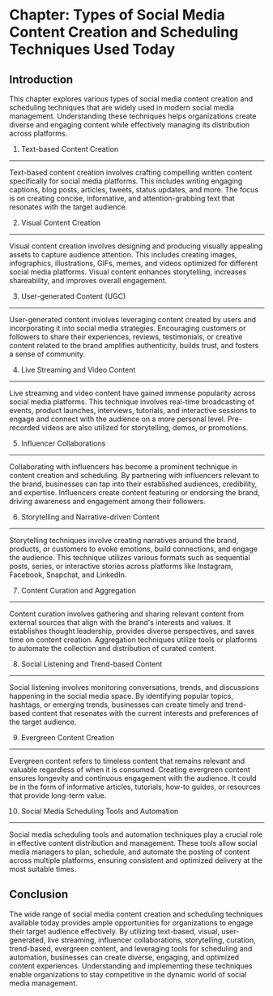 Chapter: Types of Social Media Content Creation and Scheduling Techniques Used Today
====================================================================================

Introduction
------------

This chapter explores various types of social media content creation and scheduling techniques that are widely used in modern social media management. Understanding these techniques helps organizations create diverse and engaging content while effectively managing its distribution across platforms.

1. Text-based Content Creation
------------------------------

Text-based content creation involves crafting compelling written content specifically for social media platforms. This includes writing engaging captions, blog posts, articles, tweets, status updates, and more. The focus is on creating concise, informative, and attention-grabbing text that resonates with the target audience.

2. Visual Content Creation
--------------------------

Visual content creation involves designing and producing visually appealing assets to capture audience attention. This includes creating images, infographics, illustrations, GIFs, memes, and videos optimized for different social media platforms. Visual content enhances storytelling, increases shareability, and improves overall engagement.

3. User-generated Content (UGC)
-------------------------------

User-generated content involves leveraging content created by users and incorporating it into social media strategies. Encouraging customers or followers to share their experiences, reviews, testimonials, or creative content related to the brand amplifies authenticity, builds trust, and fosters a sense of community.

4. Live Streaming and Video Content
-----------------------------------

Live streaming and video content have gained immense popularity across social media platforms. This technique involves real-time broadcasting of events, product launches, interviews, tutorials, and interactive sessions to engage and connect with the audience on a more personal level. Pre-recorded videos are also utilized for storytelling, demos, or promotions.

5. Influencer Collaborations
----------------------------

Collaborating with influencers has become a prominent technique in content creation and scheduling. By partnering with influencers relevant to the brand, businesses can tap into their established audiences, credibility, and expertise. Influencers create content featuring or endorsing the brand, driving awareness and engagement among their followers.

6. Storytelling and Narrative-driven Content
--------------------------------------------

Storytelling techniques involve creating narratives around the brand, products, or customers to evoke emotions, build connections, and engage the audience. This technique utilizes various formats such as sequential posts, series, or interactive stories across platforms like Instagram, Facebook, Snapchat, and LinkedIn.

7. Content Curation and Aggregation
-----------------------------------

Content curation involves gathering and sharing relevant content from external sources that align with the brand's interests and values. It establishes thought leadership, provides diverse perspectives, and saves time on content creation. Aggregation techniques utilize tools or platforms to automate the collection and distribution of curated content.

8. Social Listening and Trend-based Content
-------------------------------------------

Social listening involves monitoring conversations, trends, and discussions happening in the social media space. By identifying popular topics, hashtags, or emerging trends, businesses can create timely and trend-based content that resonates with the current interests and preferences of the target audience.

9. Evergreen Content Creation
-----------------------------

Evergreen content refers to timeless content that remains relevant and valuable regardless of when it is consumed. Creating evergreen content ensures longevity and continuous engagement with the audience. It could be in the form of informative articles, tutorials, how-to guides, or resources that provide long-term value.

10. Social Media Scheduling Tools and Automation
------------------------------------------------

Social media scheduling tools and automation techniques play a crucial role in effective content distribution and management. These tools allow social media managers to plan, schedule, and automate the posting of content across multiple platforms, ensuring consistent and optimized delivery at the most suitable times.

Conclusion
----------

The wide range of social media content creation and scheduling techniques available today provides ample opportunities for organizations to engage their target audience effectively. By utilizing text-based, visual, user-generated, live streaming, influencer collaborations, storytelling, curation, trend-based, evergreen content, and leveraging tools for scheduling and automation, businesses can create diverse, engaging, and optimized content experiences. Understanding and implementing these techniques enable organizations to stay competitive in the dynamic world of social media management.
